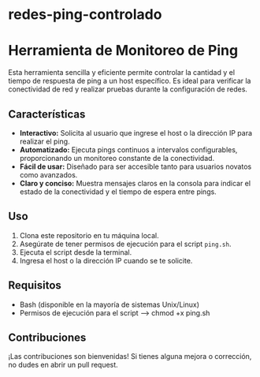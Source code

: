 # redes-ping-controlado

# Herramienta de Monitoreo de Ping

Esta herramienta sencilla y eficiente permite controlar la cantidad y el tiempo de respuesta de ping a un host específico. Es ideal para verificar la conectividad de red y realizar pruebas durante la configuración de redes.

## Características

- **Interactivo:** Solicita al usuario que ingrese el host o la dirección IP para realizar el ping.
- **Automatizado:** Ejecuta pings continuos a intervalos configurables, proporcionando un monitoreo constante de la conectividad.
- **Fácil de usar:** Diseñado para ser accesible tanto para usuarios novatos como avanzados.
- **Claro y conciso:** Muestra mensajes claros en la consola para indicar el estado de la conectividad y el tiempo de espera entre pings.

## Uso

1. Clona este repositorio en tu máquina local.
2. Asegúrate de tener permisos de ejecución para el script `ping.sh`.
3. Ejecuta el script desde la terminal.
4. Ingresa el host o la dirección IP cuando se te solicite.

## Requisitos

- Bash (disponible en la mayoría de sistemas Unix/Linux)
- Permisos de ejecución para el script --> chmod +x ping.sh

## Contribuciones

¡Las contribuciones son bienvenidas! Si tienes alguna mejora o corrección, no dudes en abrir un pull request.
